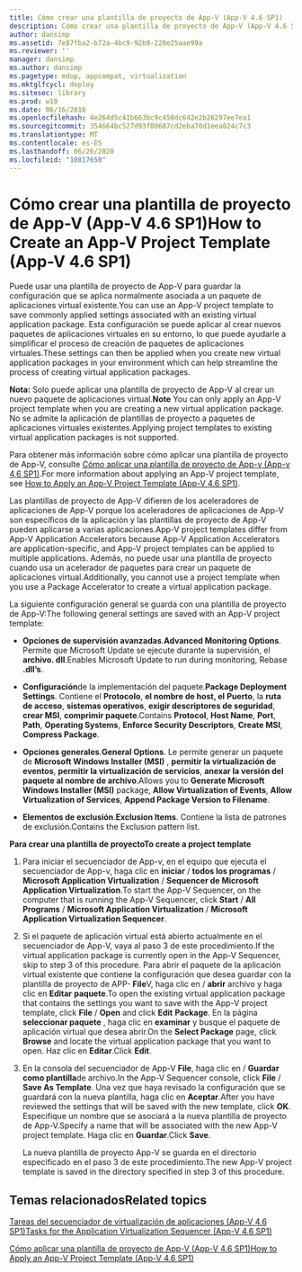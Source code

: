 ```yaml
---
title: Cómo crear una plantilla de proyecto de App-V (App-V 4.6 SP1)
description: Cómo crear una plantilla de proyecto de App-V (App-V 4.6 SP1)
author: dansimp
ms.assetid: 7e87fba2-b72a-4bc9-92b8-220e25aae99a
ms.reviewer: ''
manager: dansimp
ms.author: dansimp
ms.pagetype: mdop, appcompat, virtualization
ms.mktglfcycl: deploy
ms.sitesec: library
ms.prod: w10
ms.date: 06/16/2016
ms.openlocfilehash: 4e264d5c41b663bc9c450dc642e2b26297ee7ea1
ms.sourcegitcommit: 354664bc527d93f80687cd2eba70d1eea024c7c3
ms.translationtype: MT
ms.contentlocale: es-ES
ms.lasthandoff: 06/26/2020
ms.locfileid: "10817650"
---
```

# <span data-ttu-id="90560-103">Cómo crear una plantilla de proyecto de App-V (App-V 4.6 SP1)</span><span class="sxs-lookup"><span data-stu-id="90560-103">How to Create an App-V Project Template (App-V 4.6 SP1)</span></span>


<span data-ttu-id="90560-104">Puede usar una plantilla de proyecto de App-V para guardar la configuración que se aplica normalmente asociada a un paquete de aplicaciones virtual existente.</span><span class="sxs-lookup"><span data-stu-id="90560-104">You can use an App-V project template to save commonly applied settings associated with an existing virtual application package.</span></span> <span data-ttu-id="90560-105">Esta configuración se puede aplicar al crear nuevos paquetes de aplicaciones virtuales en su entorno, lo que puede ayudarle a simplificar el proceso de creación de paquetes de aplicaciones virtuales.</span><span class="sxs-lookup"><span data-stu-id="90560-105">These settings can then be applied when you create new virtual application packages in your environment which can help streamline the process of creating virtual application packages.</span></span>

<span data-ttu-id="90560-106">**Nota:**  Solo puede aplicar una plantilla de proyecto de App-V al crear un nuevo paquete de aplicaciones virtual.</span><span class="sxs-lookup"><span data-stu-id="90560-106">**Note** You can only apply an App-V project template when you are creating a new virtual application package.</span></span> <span data-ttu-id="90560-107">No se admite la aplicación de plantillas de proyecto a paquetes de aplicaciones virtuales existentes.</span><span class="sxs-lookup"><span data-stu-id="90560-107">Applying project templates to existing virtual application packages is not supported.</span></span>

 

<span data-ttu-id="90560-108">Para obtener más información sobre cómo aplicar una plantilla de proyecto de App-V, consulte [Cómo aplicar una plantilla de proyecto de App-v (App-v 4,6 SP1)](how-to-apply-an-app-v-project-template--app-v-46-sp1-.md).</span><span class="sxs-lookup"><span data-stu-id="90560-108">For more information about applying an App-V project template, see [How to Apply an App-V Project Template (App-V 4.6 SP1)](how-to-apply-an-app-v-project-template--app-v-46-sp1-.md).</span></span>

<span data-ttu-id="90560-109">Las plantillas de proyecto de App-V difieren de los aceleradores de aplicaciones de App-V porque los aceleradores de aplicaciones de App-V son específicos de la aplicación y las plantillas de proyecto de App-V pueden aplicarse a varias aplicaciones.</span><span class="sxs-lookup"><span data-stu-id="90560-109">App-V project templates differ from App-V Application Accelerators because App-V Application Accelerators are application-specific, and App-V project templates can be applied to multiple applications.</span></span> <span data-ttu-id="90560-110">Además, no puede usar una plantilla de proyecto cuando usa un acelerador de paquetes para crear un paquete de aplicaciones virtual.</span><span class="sxs-lookup"><span data-stu-id="90560-110">Additionally, you cannot use a project template when you use a Package Accelerator to create a virtual application package.</span></span>

<span data-ttu-id="90560-111">La siguiente configuración general se guarda con una plantilla de proyecto de App-V:</span><span class="sxs-lookup"><span data-stu-id="90560-111">The following general settings are saved with an App-V project template:</span></span>

-   <span data-ttu-id="90560-112">**Opciones de supervisión avanzadas**.</span><span class="sxs-lookup"><span data-stu-id="90560-112">**Advanced Monitoring Options**.</span></span> <span data-ttu-id="90560-113">Permite que Microsoft Update se ejecute durante la supervisión, el **archivo. dll**.</span><span class="sxs-lookup"><span data-stu-id="90560-113">Enables Microsoft Update to run during monitoring, Rebase **.dll’s**.</span></span>

-   <span data-ttu-id="90560-114">**Configuración**de la implementación del paquete.</span><span class="sxs-lookup"><span data-stu-id="90560-114">**Package Deployment Settings**.</span></span> <span data-ttu-id="90560-115">Contiene el **Protocolo**, **el nombre de host, el** **Puerto**, la **ruta de acceso**, **sistemas operativos**, **exigir descriptores de seguridad**, **crear MSI**, **comprimir paquete**.</span><span class="sxs-lookup"><span data-stu-id="90560-115">Contains **Protocol**, **Host Name**, **Port**, **Path**, **Operating Systems**, **Enforce Security Descriptors**, **Create MSI**, **Compress Package**.</span></span>

-   <span data-ttu-id="90560-116">**Opciones generales**.</span><span class="sxs-lookup"><span data-stu-id="90560-116">**General Options**.</span></span> <span data-ttu-id="90560-117">Le permite generar un paquete de **Microsoft Windows Installer (MSI)** , **permitir la virtualización de eventos**, **permitir la virtualización de servicios**, **anexar la versión del paquete al nombre de archivo**.</span><span class="sxs-lookup"><span data-stu-id="90560-117">Allows you to **Generate Microsoft Windows Installer (MSI)** package, **Allow Virtualization of Events**, **Allow Virtualization of Services**, **Append Package Version to Filename**.</span></span>

-   <span data-ttu-id="90560-118">**Elementos de exclusión**.</span><span class="sxs-lookup"><span data-stu-id="90560-118">**Exclusion Items**.</span></span> <span data-ttu-id="90560-119">Contiene la lista de patrones de exclusión.</span><span class="sxs-lookup"><span data-stu-id="90560-119">Contains the Exclusion pattern list.</span></span>

**<span data-ttu-id="90560-120">Para crear una plantilla de proyecto</span><span class="sxs-lookup"><span data-stu-id="90560-120">To create a project template</span></span>**

1.  <span data-ttu-id="90560-121">Para iniciar el secuenciador de App-v, en el equipo que ejecuta el secuenciador de App-v, haga clic en **iniciar**  /  **todos los programas**  /  **Microsoft Application Virtualization**  /  **Sequencer de Microsoft Application Virtualization**.</span><span class="sxs-lookup"><span data-stu-id="90560-121">To start the App-V Sequencer, on the computer that is running the App-V Sequencer, click **Start** / **All Programs** / **Microsoft Application Virtualization** / **Microsoft Application Virtualization Sequencer**.</span></span>

2.  <span data-ttu-id="90560-122">Si el paquete de aplicación virtual está abierto actualmente en el secuenciador de App-V, vaya al paso 3 de este procedimiento.</span><span class="sxs-lookup"><span data-stu-id="90560-122">If the virtual application package is currently open in the App-V Sequencer, skip to step 3 of this procedure.</span></span> <span data-ttu-id="90560-123">Para abrir el paquete de la aplicación virtual existente que contiene la configuración que desea guardar con la plantilla de proyecto de APP- **File**V, haga clic en  /  **abrir** archivo y haga clic en **Editar** **paquete**.</span><span class="sxs-lookup"><span data-stu-id="90560-123">To open the existing virtual application package that contains the settings you want to save with the App-V project template, click **File** / **Open** and click **Edit** **Package**.</span></span> <span data-ttu-id="90560-124">En la página **seleccionar paquete** , haga clic en **examinar** y busque el paquete de aplicación virtual que desea abrir.</span><span class="sxs-lookup"><span data-stu-id="90560-124">On the **Select Package** page, click **Browse** and locate the virtual application package that you want to open.</span></span> <span data-ttu-id="90560-125">Haz clic en **Editar**.</span><span class="sxs-lookup"><span data-stu-id="90560-125">Click **Edit**.</span></span>

3.  <span data-ttu-id="90560-126">En la consola del secuenciador de App-V **File**, haga clic en  /  **Guardar como plantilla**de archivo.</span><span class="sxs-lookup"><span data-stu-id="90560-126">In the App-V Sequencer console, click **File** / **Save As Template**.</span></span> <span data-ttu-id="90560-127">Una vez que haya revisado la configuración que se guardará con la nueva plantilla, haga clic en **Aceptar**.</span><span class="sxs-lookup"><span data-stu-id="90560-127">After you have reviewed the settings that will be saved with the new template, click **OK**.</span></span> <span data-ttu-id="90560-128">Especifique un nombre que se asociará a la nueva plantilla de proyecto de App-V.</span><span class="sxs-lookup"><span data-stu-id="90560-128">Specify a name that will be associated with the new App-V project template.</span></span> <span data-ttu-id="90560-129">Haga clic en **Guardar**.</span><span class="sxs-lookup"><span data-stu-id="90560-129">Click **Save**.</span></span>

    <span data-ttu-id="90560-130">La nueva plantilla de proyecto App-V se guarda en el directorio especificado en el paso 3 de este procedimiento.</span><span class="sxs-lookup"><span data-stu-id="90560-130">The new App-V project template is saved in the directory specified in step 3 of this procedure.</span></span>

## <span data-ttu-id="90560-131">Temas relacionados</span><span class="sxs-lookup"><span data-stu-id="90560-131">Related topics</span></span>


[<span data-ttu-id="90560-132">Tareas del secuenciador de virtualización de aplicaciones (App-V 4.6 SP1)</span><span class="sxs-lookup"><span data-stu-id="90560-132">Tasks for the Application Virtualization Sequencer (App-V 4.6 SP1)</span></span>](tasks-for-the-application-virtualization-sequencer--app-v-46-sp1-.md)

[<span data-ttu-id="90560-133">Cómo aplicar una plantilla de proyecto de App-V (App-V 4.6 SP1)</span><span class="sxs-lookup"><span data-stu-id="90560-133">How to Apply an App-V Project Template (App-V 4.6 SP1)</span></span>](how-to-apply-an-app-v-project-template--app-v-46-sp1-.md)

 

 





